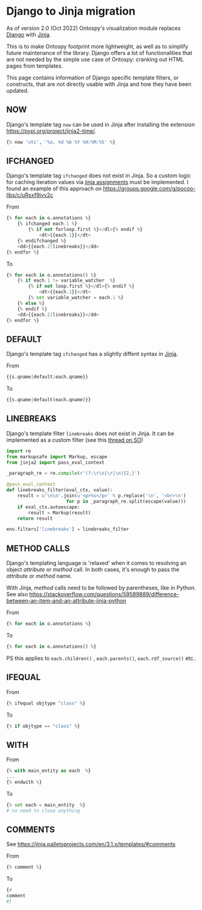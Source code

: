 # Django to Jinja migration

As of version 2.0 (Oct 2022) Ontospy's visualization module replaces [Django](https://docs.djangoproject.com/en/4.1/ref/templates/builtins/) with [Jinja](https://jinja.palletsprojects.com/en/3.1.x/). 

This is to make Ontospy footprint more lightweight, as well as to simplify future maintenance of the library. Django offers a lot of functionalities that are not needed by the simple use case of Ontospy: cranking out HTML pages from templates.

This page contains information of Django specific template filters, or constructs, that are not directly usable with Jinja and how they have been updated. 

## NOW

Django's template tag `now` can be used in Jinja after installing the extension https://pypi.org/project/jinja2-time/. 

```python
{% now 'utc', '%a, %d %b %Y %H:%M:%S' %}
```


## IFCHANGED

Django's template tag `ifchanged` does not exist in Jinja. So a custom logic for caching iteration values via [jinja assignments](https://jinja.palletsprojects.com/en/3.1.x/templates/#assignments) must be implemented. I found an example of this approach on https://groups.google.com/g/pocoo-libs/c/uRsxf9ivv2c

From 

```python
{% for each in o.annotations %}
    {% ifchanged each.1 %}
        {% if not forloop.first %}</dl>{% endif %}
            <dt>{{each.1}}</dt>
    {% endifchanged %}
    <dd>{{each.2|linebreaks}}</dd>
{% endfor %}
```

To

```python
{% for each in o.annotations() %}
    {% if each.1 != variable_watcher  %}
        {% if not loop.first %}</dl>{% endif %}
            <dt>{{each.1}}</dt>
        {% set variable_watcher = each.1 %}
    {% else %}
    {% endif %}
    <dd>{{each.2|linebreaks}}</dd>
{% endfor %}
```


## DEFAULT

Django's template tag `ifchanged` has a slightly diffent syntax in [Jinja](https://jinja.palletsprojects.com/en/3.1.x/templates/#jinja-filters.default).

From

```python
{{s.qname|default:each.qname}}
```
To

```python
{{s.qname|default(each.qname)}}
```


## LINEBREAKS

Django's template filter `linebreaks` does not exist in Jinja. It can be implemented as a custom filter (see this [thread on SO](https://stackoverflow.com/questions/4901483/how-to-apply-django-jinja2-template-filters-escape-and-linebreaks-correctly))


```python
import re
from markupsafe import Markup, escape
from jinja2 import pass_eval_context

_paragraph_re = re.compile(r'(?:\r\n|\r|\n){2,}')

@pass_eval_context
def linebreaks_filter(eval_ctx, value):
    result = u'\n\n'.join(u'<p>%s</p>' % p.replace('\n', '<br>\n')
                      for p in _paragraph_re.split(escape(value)))
    if eval_ctx.autoescape:
        result = Markup(result)
    return result

env.filters['linebreaks'] = linebreaks_filter
```


## METHOD CALLS

Django's templating language is 'relaxed' when it comes to resolving an object *attribute* or *method* call. In both cases, it's enough to pass the *attribute* or *method* name. 

With Jinja, *method* calls need to be followed by parentheses, like in Python.  See also https://stackoverflow.com/questions/59589889/difference-between-an-item-and-an-attribute-jinja-python


From 
```python
{% for each in o.annotations %}
```

To 
```python
{% for each in o.annotations() %}
```
PS this applies to `each.children()` , `each.parents()`, `each.rdf_source()` etc..



## IFEQUAL

From

```python
{% ifequal objtype "class" %}
```

To

```python
{% if objtype == "class" %}
```

## WITH

From 
```python
{% with main_entity as each  %}
...
{% endwith %}
```

To 

```python
{% set each = main_entity  %}
# no need to close anything
```

## COMMENTS

See https://jinja.palletsprojects.com/en/3.1.x/templates/#comments

From

```python
{% comment %}
```

To 

```python
{# 
comment
#}
```

